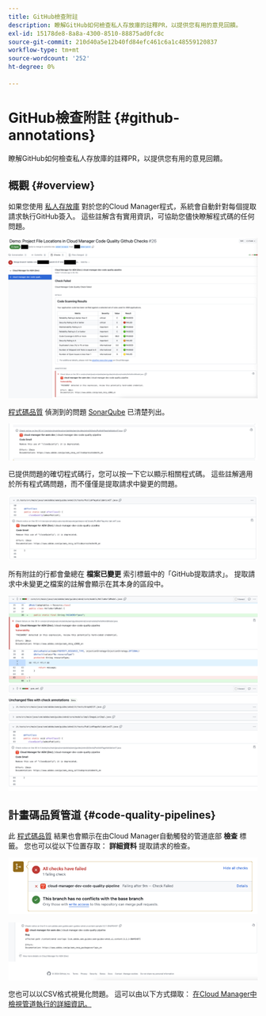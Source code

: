 ```yaml
---
title: GitHub檢查附註
description: 瞭解GitHub如何檢查私人存放庫的註釋PR，以提供您有用的意見回饋。
exl-id: 15178de8-8a8a-4300-8510-88875ad0fc8c
source-git-commit: 210d40a5e12b40fd84efc461c6a1c48559120837
workflow-type: tm+mt
source-wordcount: '252'
ht-degree: 0%

---
```



# GitHub檢查附註 {#github-annotations}

瞭解GitHub如何檢查私人存放庫的註釋PR，以提供您有用的意見回饋。

## 概觀 {#overview}

如果您使用 [私人存放庫](private-repositories.md) 對於您的Cloud Manager程式，系統會自動針對每個提取請求執行GitHub簽入。 這些註解含有實用資訊，可協助您儘快瞭解程式碼的任何問題。

![GitHub檢查註解範例](assets/github-check-annotations.png)

[程式碼品質](/help/using/code-quality-testing.md) 偵測到的問題 [SonarQube](/help/using/custom-code-quality-rules.md) 已清楚列出。

![程式碼問題註解的範例](assets/github-check-annotations-example.png)

已提供問題的確切程式碼行，您可以按一下它以顯示相關程式碼。 這些註解適用於所有程式碼問題，而不僅僅是提取請求中變更的問題。

![程式碼問題註解的範例](assets/github-check-annotations-example-code.png)

所有附註的行都會彙總在 **檔案已變更** 索引標籤中的「GitHub提取請求」。 提取請求中未變更之檔案的註解會顯示在其本身的區段中。

![已變更檔案標籤上的註解範例](assets/github-check-annotations-files-changed.png)

## 計畫碼品質管道 {#code-quality-pipelines}

此 [程式碼品質](/help/using/code-quality-testing.md) 結果也會顯示在由Cloud Manager自動觸發的管道底部 **檢查** 標籤。 您也可以從以下位置存取： **詳細資料** 提取請求的檢查。

![註解範例](assets/github-check-annotations-code-quality.png)

![註解範例](assets/github-check-annotations-code-quality-2.png)

您也可以以CSV格式視覺化問題。 這可以由以下方式擷取： [在Cloud Manager中檢視管道執行的詳細資訊。](/help/using/managing-pipelines.md)
